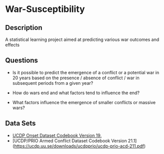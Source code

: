 # War-Susceptibility

## Description
A statistical learning project aimed at predicting various war outcomes and effects

## Questions
* Is it possible to predict the emergence of a conflict or a potential war in 20 years based on the presence / absence of conflict / war in subsequent periods from a given year? 

* How do wars end and what factors tend to influence the end? 

* What factors influence the emergence of smaller conflicts or massive wars? 

## Data Sets
* [UCDP Onset Dataset Codebook Version 19.](https://ucdp.uu.se/downloads/onset/UCDP_Onset_Dataset_Codebook_19.1.pdf) 
* [UCDP/PRIO Armed Conflict Dataset Codebook Version 21.1] (https://ucdp.uu.se/downloads/ucdpprio/ucdp-prio-acd-211.pdf) 
